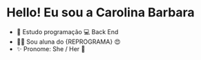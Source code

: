 # Hello! Eu sou a Carolina Barbara

- 🌱  Estudo programação 💻 Back End
- 🧑‍🎓  Sou aluna do {REPROGRAMA} 😍
- ✨  Pronome: She / Her 👧



